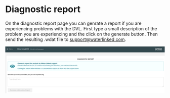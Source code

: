 # Diagnostic report

On the diagnostic report page you can genrate a report if you are experiencing problems with the DVL. First type a small description of the problem you are experiencing and the click on the generate button. Then send the resulting .wdat file to support@waterlinked.com.

![diagnostics_report](../../img/diagnostic_report_dvl.png)